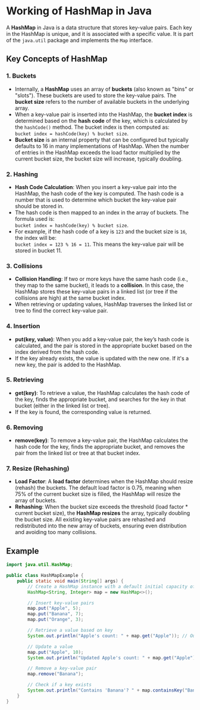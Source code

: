# Working of HashMap in Java

A **HashMap** in Java is a data structure that stores key-value pairs. Each key in the HashMap is unique, and it is associated with a specific value. It is part of the `java.util` package and implements the `Map` interface.

## Key Concepts of HashMap

### 1. Buckets
- Internally, a **HashMap** uses an array of **buckets** (also known as "bins" or "slots"). These buckets are used to store the key-value pairs. The **bucket size** refers to the number of available buckets in the underlying array.
- When a key-value pair is inserted into the HashMap, the **bucket index** is determined based on the **hash code** of the key, which is calculated by the `hashCode()` method. The bucket index is then computed as:  
  `bucket index = hashCode(key) % bucket size`.
- **Bucket size** is an internal property that can be configured but typically defaults to 16 in many implementations of HashMap. When the number of entries in the HashMap exceeds the load factor multiplied by the current bucket size, the bucket size will increase, typically doubling.

### 2. Hashing
- **Hash Code Calculation**: When you insert a key-value pair into the HashMap, the hash code of the key is computed. The hash code is a number that is used to determine which bucket the key-value pair should be stored in.
- The hash code is then mapped to an index in the array of buckets. The formula used is:  
  `bucket index = hashCode(key) % bucket size`.
- For example, if the hash code of a key is `123` and the bucket size is `16`, the index will be:  
  `bucket index = 123 % 16 = 11`. This means the key-value pair will be stored in bucket 11.

### 3. Collisions
- **Collision Handling**: If two or more keys have the same hash code (i.e., they map to the same bucket), it leads to a **collision**. In this case, the HashMap stores these key-value pairs in a linked list (or tree if the collisions are high) at the same bucket index.
- When retrieving or updating values, HashMap traverses the linked list or tree to find the correct key-value pair.

### 4. Insertion
- **put(key, value)**: When you add a key-value pair, the key’s hash code is calculated, and the pair is stored in the appropriate bucket based on the index derived from the hash code.
- If the key already exists, the value is updated with the new one. If it's a new key, the pair is added to the HashMap.

### 5. Retrieving
- **get(key)**: To retrieve a value, the HashMap calculates the hash code of the key, finds the appropriate bucket, and searches for the key in that bucket (either in the linked list or tree).
- If the key is found, the corresponding value is returned.

### 6. Removing
- **remove(key)**: To remove a key-value pair, the HashMap calculates the hash code for the key, finds the appropriate bucket, and removes the pair from the linked list or tree at that bucket index.

### 7. Resize (Rehashing)
- **Load Factor**: A **load factor** determines when the HashMap should resize (rehash) the buckets. The default load factor is 0.75, meaning when 75% of the current bucket size is filled, the HashMap will resize the array of buckets.
- **Rehashing**: When the bucket size exceeds the threshold (load factor * current bucket size), the **HashMap resizes** the array, typically doubling the bucket size. All existing key-value pairs are rehashed and redistributed into the new array of buckets, ensuring even distribution and avoiding too many collisions.

## Example

```java
import java.util.HashMap;

public class HashMapExample {
    public static void main(String[] args) {
        // Create a HashMap instance with a default initial capacity of 16 buckets
        HashMap<String, Integer> map = new HashMap<>();

        // Insert key-value pairs
        map.put("Apple", 5);
        map.put("Banana", 7);
        map.put("Orange", 3);

        // Retrieve a value based on key
        System.out.println("Apple's count: " + map.get("Apple")); // Output: 5

        // Update a value
        map.put("Apple", 10);
        System.out.println("Updated Apple's count: " + map.get("Apple")); // Output: 10

        // Remove a key-value pair
        map.remove("Banana");

        // Check if a key exists
        System.out.println("Contains 'Banana'? " + map.containsKey("Banana")); // Output: false
    }
}
```